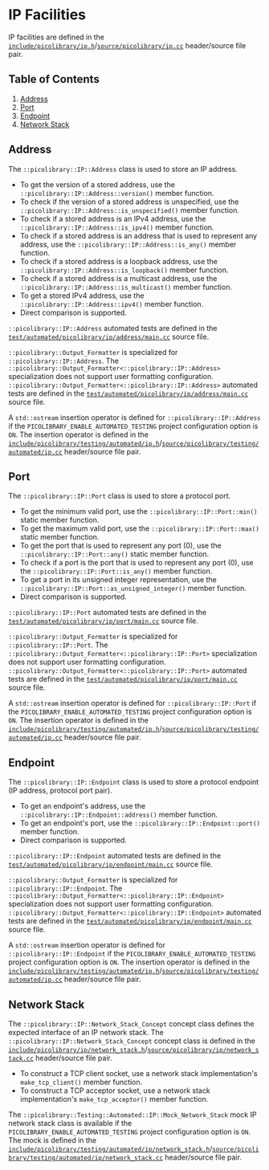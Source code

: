 # IP Facilities
IP facilities are defined in the
[`include/picolibrary/ip.h`](https://github.com/apcountryman/picolibrary/blob/main/include/picolibrary/ip.h)/[`source/picolibrary/ip.cc`](https://github.com/apcountryman/picolibrary/blob/main/source/picolibrary/ip.cc)
header/source file pair.

## Table of Contents
1. [Address](#address)
1. [Port](#port)
1. [Endpoint](#endpoint)
1. [Network Stack](#network-stack)

## Address
The `::picolibrary::IP::Address` class is used to store an IP address.
- To get the version of a stored address, use the `::picolibrary::IP::Address::version()`
  member function.
- To check if the version of a stored address is unspecified, use the
  `::picolibrary::IP::Address::is_unspecified()` member function.
- To check if a stored address is an IPv4 address, use the
  `::picolibrary::IP::Address::is_ipv4()` member function.
- To check if a stored address is an address that is used to represent any address, use
  the `::picolibrary::IP::Address::is_any()` member function.
- To check if a stored address is a loopback address, use the
  `::picolibrary::IP::Address::is_loopback()` member function.
- To check if a stored address is a multicast address, use the
  `::picolibrary::IP::Address::is_multicast()` member function.
- To get a stored IPv4 address, use the `::picolibrary::IP::Address::ipv4()` member
  function.
- Direct comparison is supported.

`::picolibrary::IP::Address` automated tests are defined in the
[`test/automated/picolibrary/ip/address/main.cc`](https://github.com/apcountryman/picolibrary/blob/main/test/automated/picolibrary/ip/address/main.cc)
source file.

`::picolibrary::Output_Formatter` is specialized for `::picolibrary::IP::Address`.
The `::picolibrary::Output_Formatter<::picolibrary::IP::Address>` specialization does not
support user formatting configuration.
`::picolibrary::Output_Formatter<::picolibrary::IP::Address>` automated tests are defined
in the
[`test/automated/picolibrary/ip/address/main.cc`](https://github.com/apcountryman/picolibrary/blob/main/test/automated/picolibrary/ip/address/main.cc)
source file.

A `std::ostream` insertion operator is defined for `::picolibrary::IP::Address` if the
`PICOLIBRARY_ENABLE_AUTOMATED_TESTING` project configuration option is `ON`.
The insertion operator is defined in the
[`include/picolibrary/testing/automated/ip.h`](https://github.com/apcountryman/picolibrary/blob/main/include/picolibrary/testing/automated/ip.h)/[`source/picolibrary/testing/automated/ip.cc`](https://github.com/apcountryman/picolibrary/blob/main/source/picolibrary/testing/automated/ip.cc)
header/source file pair.

## Port
The `::picolibrary::IP::Port` class is used to store a protocol port.
- To get the minimum valid port, use the `::picolibrary::IP::Port::min()` static member
  function.
- To get the maximum valid port, use the `::picolibrary::IP::Port::max()` static member
  function.
- To get the port that is used to represent any port (0), use the
  `::picolibrary::IP::Port::any()` static member function.
- To check if a port is the port that is used to represent any port (0), use the
  `::picolibrary::IP::Port::is_any()` member function.
- To get a port in its unsigned integer representation, use the
  `::picolibrary::IP::Port::as_unsigned_integer()` member function.
- Direct comparison is supported.

`::picolibrary::IP::Port` automated tests are defined in the
[`test/automated/picolibrary/ip/port/main.cc`](https://github.com/apcountryman/picolibrary/blob/main/test/automated/picolibrary/ip/port/main.cc)
source file.

`::picolibrary::Output_Formatter` is specialized for `::picolibrary::IP::Port`.
The `::picolibrary::Output_Formatter<::picolibrary::IP::Port>` specialization does not
support user formatting configuration.
`::picolibrary::Output_Formatter<::picolibrary::IP::Port>` automated tests are defined in
the
[`test/automated/picolibrary/ip/port/main.cc`](https://github.com/apcountryman/picolibrary/blob/main/test/automated/picolibrary/ip/port/main.cc)
source file.

A `std::ostream` insertion operator is defined for `::picolibrary::IP::Port` if the
`PICOLIBRARY_ENABLE_AUTOMATED_TESTING` project configuration option is `ON`.
The insertion operator is defined in the
[`include/picolibrary/testing/automated/ip.h`](https://github.com/apcountryman/picolibrary/blob/main/include/picolibrary/testing/automated/ip.h)/[`source/picolibrary/testing/automated/ip.cc`](https://github.com/apcountryman/picolibrary/blob/main/source/picolibrary/testing/automated/ip.cc)
header/source file pair.

## Endpoint
The `::picolibrary::IP::Endpoint` class is used to store a protocol endpoint (IP address,
protocol port pair).
- To get an endpoint's address, use the `::picolibrary::IP::Endpoint::address()` member
  function.
- To get an endpoint's port, use the `::picolibrary::IP::Endpoint::port()` member
  function.
- Direct comparison is supported.

`::picolibrary::IP::Endpoint` automated tests are defined in the
[`test/automated/picolibrary/ip/endpoint/main.cc`](https://github.com/apcountryman/picolibrary/blob/main/test/automated/picolibrary/ip/endpoint/main.cc)
source file.

`::picolibrary::Output_Formatter` is specialized for `::picolibrary::IP::Endpoint`.
The `::picolibrary::Output_Formatter<::picolibrary::IP::Endpoint>` specialization does not
support user formatting configuration.
`::picolibrary::Output_Formatter<::picolibrary::IP::Endpoint>` automated tests are defined
in the
[`test/automated/picolibrary/ip/endpoint/main.cc`](https://github.com/apcountryman/picolibrary/blob/main/test/automated/picolibrary/ip/endpoint/main.cc)
source file.

A `std::ostream` insertion operator is defined for `::picolibrary::IP::Endpoint` if the
`PICOLIBRARY_ENABLE_AUTOMATED_TESTING` project configuration option is `ON`.
The insertion operator is defined in the
[`include/picolibrary/testing/automated/ip.h`](https://github.com/apcountryman/picolibrary/blob/main/include/picolibrary/testing/automated/ip.h)/[`source/picolibrary/testing/automated/ip.cc`](https://github.com/apcountryman/picolibrary/blob/main/source/picolibrary/testing/automated/ip.cc)
header/source file pair.

## Network Stack
The `::picolibrary::IP::Network_Stack_Concept` concept class defines the expected
interface of an IP network stack.
The `::picolibrary::IP::Network_Stack_Concept` concept class is defined in the
[`include/picolibrary/ip/network_stack.h`](https://github.com/apcountryman/picolibrary/blob/main/include/picolibrary/ip/network_stack.h)/[`source/picolibrary/ip/network_stack.cc`](https://github.com/apcountryman/picolibrary/blob/main/source/picolibrary/ip/network_stack.cc)
header/source file pair.
- To construct a TCP client socket, use a network stack implementation's
  `make_tcp_client()` member function.
- To construct a TCP acceptor socket, use a network stack implementation's
  `make_tcp_acceptor()` member function.

The `::picolibrary::Testing::Automated::IP::Mock_Network_Stack` mock IP network stack
class is available if the `PICOLIBRARY_ENABLE_AUTOMATED_TESTING` project configuration
option is `ON`.
The mock is defined in the
[`include/picolibrary/testing/automated/ip/network_stack.h`](https://github.com/apcountryman/picolibrary/blob/main/include/picolibrary/testing/automated/ip/network_stack.h)/[`source/picolibrary/testing/automated/ip/network_stack.cc`](https://github.com/apcountryman/picolibrary/blob/main/source/picolibrary/testing/automated/ip/network_stack.cc)
header/source file pair.
